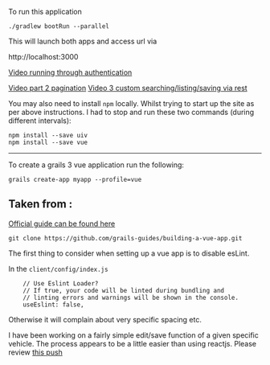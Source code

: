 

To run this application
```
./gradlew bootRun --parallel
``` 


This will launch both apps and access url via 

http://localhost:3000


[Video running through authentication](https://www.youtube.com/watch?v=dawm5DNSi9w)

[Video part 2 pagination](https://www.youtube.com/watch?v=WIi3x_5n03o)
[Video 3 custom searching/listing/saving via rest](https://www.youtube.com/watch?v=XhQDiB2lYL0)


You may also need to install `npm` locally. Whilst trying to start up the site as per above instructions.
I had to stop and run these two commands (during different intervals):

```
npm install --save uiv
npm install --save vue

```




-----


To create a grails 3  vue application run the following:  

```
grails create-app myapp --profile=vue

```




Taken from :
----
[Official guide can be found here ](http://guides.grails.org/building-a-vue-app/guide/index.html)  
```
git clone https://github.com/grails-guides/building-a-vue-app.git
```


The first thing to consider when setting up a vue app is to disable esLint.

In the `client/config/index.js` 

```
    // Use Eslint Loader?
    // If true, your code will be linted during bundling and
    // linting errors and warnings will be shown in the console.
    useEslint: false,
```

Otherwise it will complain about very specific spacing etc.

I have been working on a fairly simple edit/save function of a given specific vehicle. The process appears to be a little easier than using reactjs. Please review [this push](https://github.com/vahidhedayati/experiments/commit/5fefca620e7766012cb6d8a8e07bd348490bb673)



